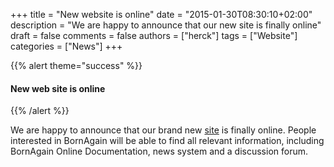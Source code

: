 +++
title = "New website is online"
date = "2015-01-30T08:30:10+02:00"
description = "We are happy to announce that our new site is finally online"
draft = false
comments = false
authors = ["herck"]
tags = ["Website"]
categories = ["News"]
+++

{{% alert theme="success" %}}
#### New web site is online
{{% /alert %}}

We are happy to announce that our brand new [site](http://bornagainproject.org/) is finally online. People interested in BornAgain will be able to find all relevant information, including BornAgain Online Documentation, news system and a discussion forum.
